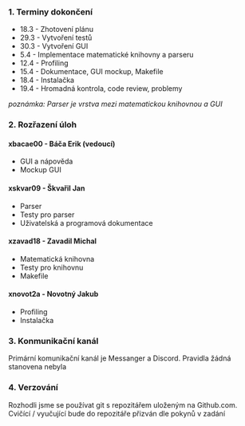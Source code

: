 ### 1. Terminy dokončení
* 18.3 - Zhotovení plánu
* 29.3 - Vytvoření testů
* 30.3 - Vytvoření GUI
* 5.4 - Implementace matematické knihovny a parseru
* 12.4 - Profiling
* 15.4 - Dokumentace, GUI mockup, Makefile
* 18.4 - Instalačka
* 19.4 - Hromadná kontrola, code review, problemy

*poznámka: Parser je vrstva mezi matematickou knihovnou a GUI*
### 2. Rozřazení úloh
#### xbacae00 - Báča Erik (vedoucí)
* GUI a nápověda
* Mockup GUI

#### xskvar09 - Škvařil Jan
* Parser
* Testy pro parser
* Uživatelská a programová dokumentace

#### xzavad18 - Zavadil Michal
* Matematická knihovna
* Testy pro knihovnu
* Makefile 

#### xnovot2a - Novotný Jakub
* Profiling
* Instalačka

### 3. Konmunikační kanál
Primární komunikační kanál je Messanger a Discord. Pravidla žádná stanovena nebyla
### 4. Verzování
Rozhodli jsme se používat git s repozitářem uloženým na Github.com. Cvičící / vyučující bude do repozitáře přizván dle pokynů v zadání

